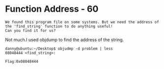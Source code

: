 # Function Address - 60

```
We found this program file on some systems. But we need the address of the 'find_string' function to do anything useful! 
Can you find it for us?
```

Not much.I used objdump to find the address of the string.

```
danny@ubuntu:~/Desktop$ objudmp -d problem | less
08048444 <find_string>:
```

```
Flag:0x08048444
```

